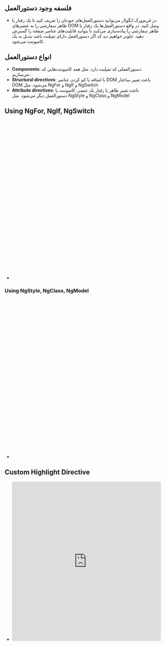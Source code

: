 ## فلسفه وجود دستورالعمل

- در فریم‌ورک انگولار می‌توانید دستورالعمل‌های خودتان را تعریف کنید تا یک رفتار یا ظاهر سفارشی را به عنصرهای DOM وصل کنید. در واقع دستورالعمل‌ها یک رفتار یا ظاهر سفارشی را پیاده‌سازی می‌کنند تا بتوانید قابلیت‌های عناصر صفحه را گسترش دهید. جلوتر خواهیم دید که اگر دستورالعمل دارای تمپلیت باشد تبدیل به یک کامپوننت می‌شود.

## انواع دستورالعمل‌

- **Components**: دستورالعملی که تمپلیت دارد. مثل همه کامپوننت‌هایی که می‌سازیم.
- **Structural directives**: با اضافه یا کم کردن عناصر DOM باعث تغییر ساختار DOM می‌شود. مثل NgFor و NgIf و NgSwitch
- **Attribute directives**: باعث تغییر ظاهر یا رفتار یک عنصر، کامپوننت یا دستورالعمل دیگر می‌شود. مثل NgStyle و NgClass و NgModel

## Using NgFor, NgIf, NgSwitch

- <iframe height="512" style="width: 100%;" frameborder="no" loading="lazy" allowtransparency="true" allowfullscreen="true" src=""></iframe>

### Using NgStyle, NgClass, NgModel

- <iframe height="512" style="width: 100%;" frameborder="no" loading="lazy" allowtransparency="true" allowfullscreen="true" src=""></iframe>

## Custom Highlight Directive

- <iframe height="512" style="width: 100%;" frameborder="no" loading="lazy" allowtransparency="true" allowfullscreen="true" src="https://stackblitz.com/edit/angular-ivy-highlight-directive?ctl=1&embed=1&file=src/app/highlight.directive.ts"></iframe>
